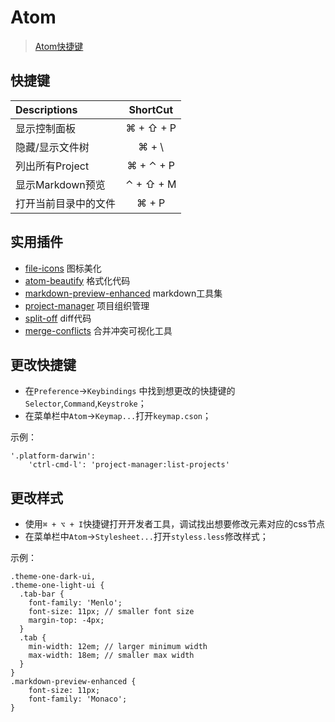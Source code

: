 # Atom

> [Atom快捷键](https://github.com/futantan/atom)

## 快捷键

Descriptions |    ShortCut
:----------- | :-------------:
显示控制面板      | ⌘ + ⇧ + P
隐藏/显示文件树 | ⌘ + \
列出所有Project |  ⌘ + ⌃ + P
显示Markdown预览 | ⌃ + ⇧ + M
打开当前目录中的文件 | ⌘ + P

## 实用插件

- [file-icons](https://atom.io/packages/file-icons) 图标美化
- [atom-beautify](https://atom.io/packages/atom-beautify) 格式化代码
- [markdown-preview-enhanced](https://atom.io/packages/markdown-preview-enhanced) markdown工具集
- [project-manager](https://atom.io/packages/project-manager) 项目组织管理
- [split-off](https://atom.io/packages/split-diff) diff代码
- [merge-conflicts](https://atom.io/packages/merge-conflicts) 合并冲突可视化工具

## 更改快捷键

- 在`Preference`->`Keybindings` 中找到想更改的快捷键的`Selector`,`Command`,`Keystroke`；
- 在菜单栏中`Atom`->`Keymap...`打开`keymap.cson`；

示例：
```
'.platform-darwin':
    'ctrl-cmd-l': 'project-manager:list-projects'
```

## 更改样式

- 使用`⌘ + ⌥ + I`快捷键打开开发者工具，调试找出想要修改元素对应的css节点
- 在菜单栏中`Atom`->`Stylesheet...`打开`styless.less`修改样式；

示例：
```
.theme-one-dark-ui,
.theme-one-light-ui {
  .tab-bar {
    font-family: 'Menlo';
    font-size: 11px; // smaller font size
    margin-top: -4px;
  }
  .tab {
    min-width: 12em; // larger minimum width
    max-width: 18em; // smaller max width
  }
}
.markdown-preview-enhanced {
    font-size: 11px;
    font-family: 'Monaco';
}
```
